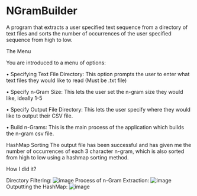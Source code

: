 # NGramBuilder
A program that extracts a user specified text sequence from a directory of text files and sorts the number of occurrences of the user specified sequence from high to low.

The Menu

You are introduced to a menu of options:

•	Specifying Text File Directory: This option prompts the user to enter what text files they would like to read (Must be .txt file)

•	Specify n-Gram Size: This lets the user set the n-gram size they would like, ideally 1-5 

•	Specify Output File Directory: This lets the user specify where they would like to output their CSV file.

•	Build n-Grams: This is the main process of the application which builds the n-gram csv file.
 
 
HashMap Sorting
The output file has been successful and has given me the number of occurrences of each 3 character n-gram, which is also sorted from high to low using a hashmap sorting method.
 
How I did it?

Directory Filtering:
 ![image](https://user-images.githubusercontent.com/81272459/162643365-d60cfc5e-9e2e-4d15-a582-2195fec512a4.png)
Process of n-Gram Extraction:
 ![image](https://user-images.githubusercontent.com/81272459/162643360-feef9a34-e1b1-4f40-8992-4d4bb1442728.png)
Outputting the HashMap:
![image](https://user-images.githubusercontent.com/81272459/162643332-9df2e653-80b4-422d-b007-d82750ecbeb9.png)
